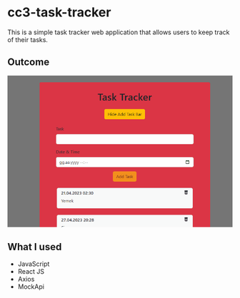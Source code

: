 # cc3-task-tracker
This is a simple task tracker web application that allows users to keep track of their tasks.

## Outcome
![Project Gif](./src/assets/tasktracker.gif)

## What I used
- JavaScript
- React JS
- Axios
- MockApi
